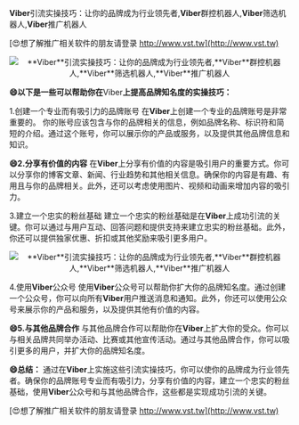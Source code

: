 **Viber**引流实操技巧：让你的品牌成为行业领先者,**Viber**群控机器人,**Viber**筛选机器人,**Viber**推广机器人

[😍想了解推广相关软件的朋友请登录 http://www.vst.tw](http://www.vst.tw)

 <center><img src="https://vst.tw/MP4/tuiguang/png/6.png" alt="**Viber**引流实操技巧：让你的品牌成为行业领先者,**Viber**群控机器人,**Viber**筛选机器人,**Viber**推广机器人"></center>

**😄以下是一些可以帮助你在**Viber**上提高品牌知名度的实操技巧：**

1.创建一个专业而有吸引力的品牌账号
在**Viber**上创建一个专业的品牌账号是非常重要的。 你的账号应该包含与你的品牌相关的信息，例如品牌名称、标识符和简短的介绍。通过这个账号，你可以展示你的产品或服务，以及提供其他品牌信息和知识。

**😄2.分享有价值的内容**
在**Viber**上分享有价值的内容是吸引用户的重要方式。你可以分享你的博客文章、新闻、行业趋势和其他相关信息。确保你的内容是有趣、有用且与你的品牌相关。此外，还可以考虑使用图片、视频和动画来增加内容的吸引力。

3.建立一个忠实的粉丝基础
建立一个忠实的粉丝基础是在**Viber**上成功引流的关键。你可以通过与用户互动、回答问题和提供支持来建立忠实的粉丝基础。此外，你还可以提供独家优惠、折扣或其他奖励来吸引更多用户。

 <center><img src="https://vst.tw/MP4/tuiguang/png/5.png" alt="**Viber**引流实操技巧：让你的品牌成为行业领先者,**Viber**群控机器人,**Viber**筛选机器人,**Viber**推广机器人"></center>

4.使用**Viber**公众号
使用**Viber**公众号可以帮助你扩大你的品牌知名度。通过创建一个公众号，你可以向所有**Viber**用户推送消息和通知。此外，你还可以使用公众号来展示你的产品和服务，以及提供其他有价值的内容。

**😄5.与其他品牌合作**
与其他品牌合作可以帮助你在**Viber**上扩大你的受众。你可以与相关品牌共同举办活动、比赛或其他宣传活动。通过与其他品牌合作，你可以吸引更多的用户，并扩大你的品牌知名度。

**😄总结：**
通过在**Viber**上实施这些引流实操技巧，你可以使你的品牌成为行业领先者。确保你的品牌账号专业而有吸引力，分享有价值的内容，建立一个忠实的粉丝基础，使用**Viber**公众号和与其他品牌合作，这些都是实现成功引流的关键。

[😍想了解推广相关软件的朋友请登录 http://www.vst.tw](http://www.vst.tw)



